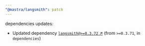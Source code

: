 ```yaml
---
"@mastra/langsmith": patch
---
```

dependencies updates:
  - Updated dependency [`langsmith@>=0.3.72` ↗︎](https://www.npmjs.com/package/langsmith/v/0.3.72) (from `>=0.3.71`, in `dependencies`)
